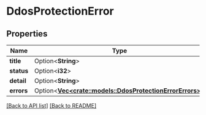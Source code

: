 # DdosProtectionError

## Properties

Name | Type | Description | Notes
------------ | ------------- | ------------- | -------------
**title** | Option<**String**> |  | 
**status** | Option<**i32**> |  | 
**detail** | Option<**String**> |  | 
**errors** | Option<[**Vec&lt;crate::models::DdosProtectionErrorErrors&gt;**](DdosProtectionErrorErrors.md)> |  | 

[[Back to API list]](../README.md#documentation-for-api-endpoints) [[Back to README]](../README.md)


